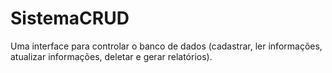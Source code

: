 # SistemaCRUD
Uma interface para controlar o banco de dados (cadastrar, ler informações, atualizar informações, deletar e gerar relatórios).
